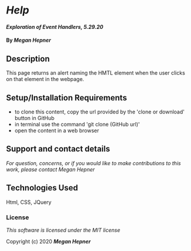 # _Help_

#### _Exploration of Event Handlers, 5.29.20_

#### By _**Megan Hepner**_

## Description
  This page returns an alert naming the HMTL element when the user clicks on that element in the webpage.


## Setup/Installation Requirements
 
* to clone this content, copy the url provided by the 'clone or download' button in GitHub
* in terminal use the command 'git clone (GitHub url)'
* open the content in a web browser

## Support and contact details

_For question, concerns, or if you would like to make contributions to this work, please contact Megan Hepner_

## Technologies Used

Html, CSS, JQuery

### License

*This software is licensed under the MIT license*

Copyright (c) 2020 **_Megan Hepner_**
